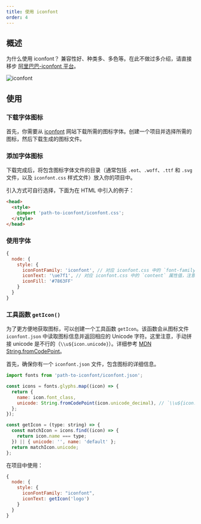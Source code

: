 ```yaml
---
title: 使用 iconfont
order: 4
---
```


## 概述

为什么使用 iconfont？ 兼容性好、种类多、多色等。在此不做过多介绍，请直接移步 [阿里巴巴-iconfont 平台](https://www.iconfont.cn)。

![iconfont](https://gw.alipayobjects.com/mdn/rms_f8c6a0/afts/img/A*rJ3lQa0HR-wAAAAAAAAAAABkARQnAQ)

## 使用

### 下载字体图标

首先，你需要从 [iconfont](https://www.iconfont.cn) 网站下载所需的图标字体。创建一个项目并选择所需的图标，然后下载生成的图标文件。

### 添加字体图标

下载完成后，将包含图标字体文件的目录（通常包括 `.eot`、`.woff`、`.ttf` 和 `.svg` 文件，以及 `iconfont.css` 样式文件）放入你的项目中。

引入方式可自行选择，下面为在 HTML 中引入的例子：

```html
<head>
  <style>
    @import 'path-to-iconfont/iconfont.css';
  </style>
</head>
```

### 使用字体

```js
{
  node: {
    style: {
      iconFontFamily: 'iconfont', // 对应 iconfont.css 中的 `font-family` 属性值
      iconText: '\ue7f1', // 对应 iconfont.css 中的 `content` 属性值，注意加 `u`
      iconFill: '#7863FF'
    }
  }
}
```

### 工具函数 `getIcon()`

为了更方便地获取图标，可以创建一个工具函数 `getIcon`。该函数会从图标文件 `iconfont.json` 中读取图标信息并返回相应的 Unicode 字符。这里注意，手动拼接 unicode 是不行的（`\\u${icon.unicode}`）。详细参考 [MDN String.fromCodePoint](https://developer.mozilla.org/en-US/docs/Web/JavaScript/Reference/Global_Objects/String/fromCodePoint)。

首先，确保你有一个 `iconfont.json` 文件，包含图标的详细信息。

```js
import fonts from 'path-to-iconfont/iconfont.json';

const icons = fonts.glyphs.map((icon) => {
  return {
    name: icon.font_class,
    unicode: String.fromCodePoint(icon.unicode_decimal), // `\\u${icon.unicode}`,
  };
});

const getIcon = (type: string) => {
  const matchIcon = icons.find((icon) => {
    return icon.name === type;
  }) || { unicode: '', name: 'default' };
  return matchIcon.unicode;
};
```

在项目中使用：

```js
{
  node: {
    style: {
      iconFontFamily: "iconfont",
      iconText: getIcon('logo')
    }
  }
}
```
